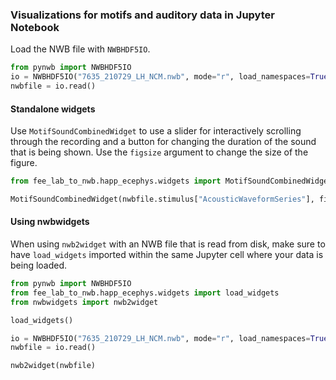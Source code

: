 ### Visualizations for motifs and auditory data in Jupyter Notebook

Load the NWB file with `NWBHDF5IO`.
```python
from pynwb import NWBHDF5IO
io = NWBHDF5IO("7635_210729_LH_NCM.nwb", mode="r", load_namespaces=True)
nwbfile = io.read()
```

#### Standalone widgets
Use `MotifSoundCombinedWidget` to use a slider for interactively scrolling through the
recording and a button for changing the duration of the sound that is being shown.
Use the `figsize` argument to change the size of the figure.

```python
from fee_lab_to_nwb.happ_ecephys.widgets import MotifSoundCombinedWidget

MotifSoundCombinedWidget(nwbfile.stimulus["AcousticWaveformSeries"], figsize=(10, 10))
```
#### Using nwbwidgets
When using `nwb2widget` with an NWB file that is read from disk, make sure to have
`load_widgets` imported within the same Jupyter cell where your data is being loaded.

```python
from pynwb import NWBHDF5IO
from fee_lab_to_nwb.happ_ecephys.widgets import load_widgets
from nwbwidgets import nwb2widget

load_widgets()

io = NWBHDF5IO("7635_210729_LH_NCM.nwb", mode="r", load_namespaces=True)
nwbfile = io.read()

nwb2widget(nwbfile)
```
